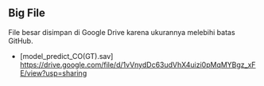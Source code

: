 ## Big File
File besar disimpan di Google Drive karena ukurannya melebihi batas GitHub.
- [model_predict_CO(GT).sav] https://drive.google.com/file/d/1vVnydDc63udVhX4uizi0pMqMYBgz_xFE/view?usp=sharing
